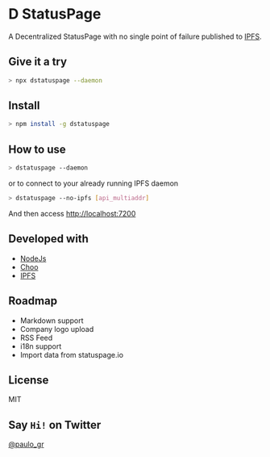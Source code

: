 # D StatusPage

A Decentralized StatusPage with no single point of failure published to [IPFS](https://ipfs.io).

## Give it a try

```bash
> npx dstatuspage --daemon
```

## Install

```bash
> npm install -g dstatuspage
```

## How to use

```bash
> dstatuspage --daemon
```

or to connect to your already running IPFS daemon

```bash
> dstatuspage --no-ipfs [api_multiaddr]
```

And then access [http://localhost:7200](http://localhost:7200)

## Developed with

- [NodeJs](https://ipfs.io)
- [Choo](https://choo.io)
- [IPFS](https://ipfs.io)

## Roadmap

- Markdown support
- Company logo upload
- RSS Feed
- i18n support
- Import data from statuspage.io

## License 

MIT

## Say `Hi!` on Twitter

[@paulo_gr](https://www.twitter.com/paulo_gr)
